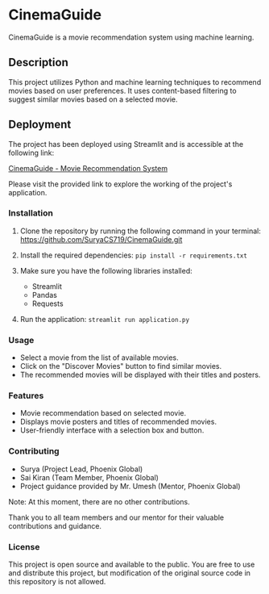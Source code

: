 # CinemaGuide

CinemaGuide is a movie recommendation system using machine learning.

## Description

This project utilizes Python and machine learning techniques to recommend movies based on user preferences. It uses content-based filtering to suggest similar movies based on a selected movie.

## Deployment

The project has been deployed using Streamlit and is accessible at the following link:

[CinemaGuide - Movie Recommendation System](https://cinemaguide-suryacs719.streamlit.app/)


Please visit the provided link to explore the working of the project's application.

### Installation

1. Clone the repository by running the following command in your terminal:
https://github.com/SuryaCS719/CinemaGuide.git

2. Install the required dependencies:
`pip install -r requirements.txt`
3. Make sure you have the following libraries installed:
    + Streamlit
    + Pandas
    + Requests
4. Run the application:
`streamlit run application.py`

### Usage
+ Select a movie from the list of available movies.
+ Click on the "Discover Movies" button to find similar movies.
+ The recommended movies will be displayed with their titles and posters.

### Features
+ Movie recommendation based on selected movie.
+ Displays movie posters and titles of recommended movies.
+ User-friendly interface with a selection box and button.

### Contributing
+ Surya (Project Lead, Phoenix Global)
+ Sai Kiran (Team Member, Phoenix Global)
+ Project guidance provided by Mr. Umesh (Mentor, Phoenix Global)

Note: At this moment, there are no other contributions.

Thank you to all team members and our mentor for their valuable contributions and guidance.

### License
This project is open source and available to the public. You are free to use and distribute this project, but modification of the original source code in this repository is not allowed.







